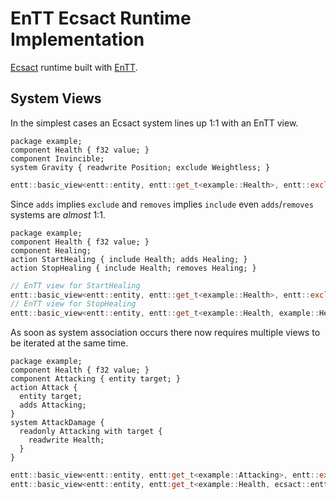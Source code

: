 # EnTT Ecsact Runtime Implementation

[Ecsact](https://ecsact.dev) runtime built with [EnTT](https://github.com/skypjack/entt).

## System Views

In the simplest cases an Ecsact system lines up 1:1 with an EnTT view.

```ecsact
package example;
component Health { f32 value; }
component Invincible;
system Gravity { readwrite Position; exclude Weightless; }
```

```cpp
entt::basic_view<entt::entity, entt::get_t<example::Health>, entt::exclude_t<example::Invincible>>
```

Since `adds` implies `exclude` and `removes` implies `include` even `adds`/`removes` systems are _almost_ 1:1.

```ecsact
package example;
component Health { f32 value; }
component Healing;
action StartHealing { include Health; adds Healing; }
action StopHealing { include Health; removes Healing; }
```

```cpp
// EnTT view for StartHealing
entt::basic_view<entt::entity, entt::get_t<example::Health>, entt::exclude_t<example::Healing>>
// EnTT view for StopHealing
entt::basic_view<entt::entity, entt::get_t<example::Health, example::Healing>, entt::exclude_t<>>
```

As soon as system association occurs there now requires multiple views to be iterated at the same time.

```ecsact
package example;
component Health { f32 value; }
component Attacking { entity target; }
action Attack {
  entity target;
  adds Attacking;
}
system AttackDamage {
  readonly Attacking with target {
    readwrite Health;
  }
}
```

```cpp
entt::basic_view<entt::entity, entt:get_t<example::Attacking>, entt::exclude_t<>>
entt::basic_view<entt::entity, entt:get_t<example::Health, ecsact::entt::association<example::Attacking, 0/*target*/>>, entt::exclude_t<>>
```
